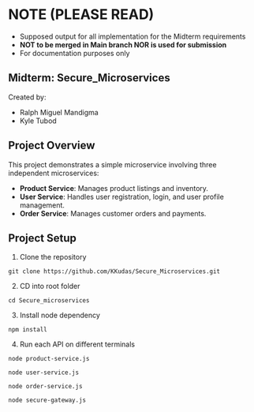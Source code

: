 # NOTE (PLEASE READ)
- Supposed output for all implementation for the Midterm requirements
- **NOT to be merged in Main branch NOR is used for submission**
- For documentation purposes only

## Midterm: Secure_Microservices 
Created by:
- Ralph Miguel Mandigma
- Kyle Tubod

## Project Overview

This project demonstrates a simple microservice involving three independent microservices:
- **Product Service**: Manages product listings and inventory.
- **User Service**: Handles user registration, login, and user profile management.
- **Order Service**: Manages customer orders and payments.

## Project Setup
1. Clone the repository
```
git clone https://github.com/KKudas/Secure_Microservices.git  
```
2. CD into root folder
```
cd Secure_microservices  
```
3. Install node dependency
```
npm install  
```
4. Run each API on different terminals
```
node product-service.js
```
```
node user-service.js 
```
```
node order-service.js
```
```
node secure-gateway.js
```
